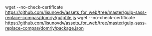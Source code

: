 wget --no-check-certificate https://github.com/lisunovdv/assets_for_web/tree/master/gulp-sass-replace-compas/domriy/gulpfile.js
wget --no-check-certificate https://github.com/lisunovdv/assets_for_web/tree/master/gulp-sass-replace-compas/domriy/package.json
